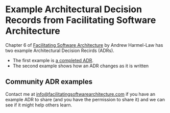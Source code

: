 # Example Architectural Decision Records from Facilitating Software Architecture
Chapter 6 of [Facilitating Software Architecture](https://facilitatingsoftwarearchitecture.com/) by Andrew Harmel-Law has two example Architectural Decision Recirds (ADRs). 

 * The first example is [a completed ADR](ADR002-Shorten-inventory-ids-with-naonoid.md).
 * The second example shows how an ADR changes as it is written

## Community ADR examples 
Contact me at info@facilitatingsoftwarearchitecture.com if you have an example ADR to share (and you have the permission to share it) and we can see if it might help others learn.
